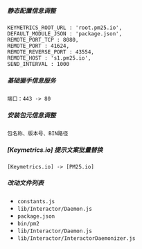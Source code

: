 ##### 静态配置信息调整

```
KEYMETRICS_ROOT_URL : 'root.pm25.io',
DEFAULT_MODULE_JSON : 'package.json',
REMOTE_PORT_TCP : 8080,
REMOTE_PORT : 41624,
REMOTE_REVERSE_PORT : 43554,
REMOTE_HOST : 's1.pm25.io',
SEND_INTERVAL : 1000
```

##### 基础握手信息服务

```
端口：443 -> 80
```

##### 安装包元信息调整

```
包名称、版本号、BIN路径
```

##### [Keymetrics.io] 提示文案批量替换

```
[Keymetrics.io] -> [PM25.io]
```

##### 改动文件列表

- `constants.js`
- `lib/Interactor/Daemon.js`
- `package.json`
- `bin/pm2`
- `lib/Interactor/Daemon.js`
- `lib/Interactor/InteractorDaemonizer.js`
